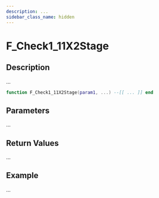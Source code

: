```yaml
---
description: ...
sidebar_class_name: hidden
---
```


# F_Check1_11X2Stage

## Description

...

```lua
function F_Check1_11X2Stage(param1, ...) --[[ ... ]] end
```

## Parameters

...

## Return Values

...

## Example

...

